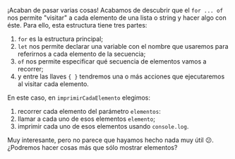 ¡Acaban de pasar varias cosas! Acabamos de descubrir que el `for ... of` nos permite "visitar" a cada elemento de una lista o string y hacer algo con éste. Para ello, esta estructura tiene tres partes:

 1. `for` es la estructura principal; 
 2. `let` nos permite declarar una variable con el nombre que usaremos para referirnos a cada elemento de la secuencia;
 3. `of` nos permite especificar qué secuencia de elementos vamos a recorrer;
 4. y entre las llaves `{ }` tendremos una o más acciones que ejecutaremos al visitar cada elemento.

En este caso, en `imprimirCadaElemento` elegimos: 

 1. recorrer cada elemento del parámetro `elementos`:
 2. llamar a cada uno de esos elementos `elemento`;
 3. imprimir cada uno de esos elementos usando `console.log`.

Muy interesante, pero no parece que hayamos hecho nada muy útil :confused:. ¿Podremos hacer cosas más que sólo mostrar elementos? 